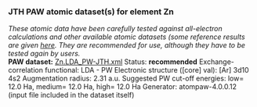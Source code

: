 ### JTH PAW atomic dataset(s) for element Zn
  
_These atomic data have been carefully tested against all-electron calculations and other available atomic datasets (some reference results are given [here](https://www.abinit.org/Files/JTH-benchmark-1.1.pdf)._
_They are recommended for use, although they have to be tested again by users._
<br>
**PAW dataset:** [Zn.LDA_PW-JTH.xml](https://github.com/abinit/paw_jth_datasets/pseudos/JTH-LDA-v1.1/Zn/Zn.LDA_PW-JTH.xml)
Status: **recommended**
Exchange-correlation functional: LDA - PW
Electronic structure ([core] val): [Ar] 3d10 4s2
Augmentation radius: 2.31 a.u.
Suggested PW cut-off energies: low= 12.0 Ha, medium= 12.0 Ha, high= 12.0 Ha
Generator: atompaw-4.0.0.12 (input file included in the dataset itself)
